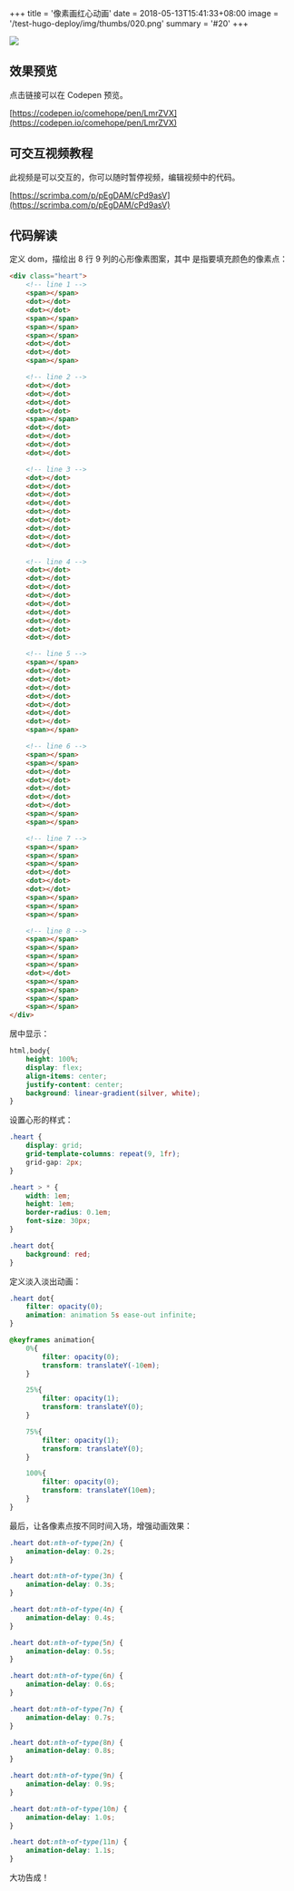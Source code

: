 +++
title = '像素画红心动画'
date = 2018-05-13T15:41:33+08:00
image = '/test-hugo-deploy/img/thumbs/020.png'
summary = '#20'
+++

![](./work.png)

## 效果预览

点击链接可以在 Codepen 预览。

[https://codepen.io/comehope/pen/LmrZVX](https://codepen.io/comehope/pen/LmrZVX)

## 可交互视频教程

此视频是可以交互的，你可以随时暂停视频，编辑视频中的代码。

[https://scrimba.com/p/pEgDAM/cPd9asV](https://scrimba.com/p/pEgDAM/cPd9asV)

## 代码解读

定义 dom，描绘出 8 行 9 列的心形像素图案，其中 <dot> 是指要填充颜色的像素点：
```html
<div class="heart">
	<!-- line 1 -->
	<span></span>
	<dot></dot>
	<dot></dot>
	<span></span>
	<span></span>
	<span></span>
	<dot></dot>
	<dot></dot>
	<span></span>

	<!-- line 2 -->
	<dot></dot>
	<dot></dot>
	<dot></dot>
	<dot></dot>
	<span></span>
	<dot></dot>
	<dot></dot>
	<dot></dot>
	<dot></dot>

	<!-- line 3 -->
	<dot></dot>
	<dot></dot>
	<dot></dot>
	<dot></dot>
	<dot></dot>
	<dot></dot>
	<dot></dot>
	<dot></dot>
	<dot></dot>

	<!-- line 4 -->
	<dot></dot>
	<dot></dot>
	<dot></dot>
	<dot></dot>
	<dot></dot>
	<dot></dot>
	<dot></dot>
	<dot></dot>
	<dot></dot>

	<!-- line 5 -->
	<span></span>
	<dot></dot>
	<dot></dot>
	<dot></dot>
	<dot></dot>
	<dot></dot>
	<dot></dot>
	<dot></dot>
	<span></span>

	<!-- line 6 -->
	<span></span>
	<span></span>
	<dot></dot>
	<dot></dot>
	<dot></dot>
	<dot></dot>
	<dot></dot>
	<span></span>
	<span></span>

	<!-- line 7 -->
	<span></span>
	<span></span>
	<span></span>
	<dot></dot>
	<dot></dot>
	<dot></dot>
	<span></span>
	<span></span>
	<span></span>

	<!-- line 8 -->
	<span></span>
	<span></span>
	<span></span>
	<span></span>
	<dot></dot>
	<span></span>
	<span></span>
	<span></span>
	<span></span>
</div>
```

居中显示：
```css
html,body{
	height: 100%;
	display: flex;
	align-items: center;
	justify-content: center;
	background: linear-gradient(silver, white);
}
```

设置心形的样式：
```css
.heart {
	display: grid;
	grid-template-columns: repeat(9, 1fr);
	grid-gap: 2px;
}

.heart > * {
	width: 1em;
	height: 1em;
	border-radius: 0.1em;
	font-size: 30px;
}

.heart dot{
	background: red;
}
```

定义淡入淡出动画：
```css
.heart dot{
	filter: opacity(0);
	animation: animation 5s ease-out infinite;
}

@keyframes animation{
	0%{
		filter: opacity(0);
		transform: translateY(-10em);
	}

	25%{
		filter: opacity(1);
		transform: translateY(0);
	}

	75%{
		filter: opacity(1);
		transform: translateY(0);
	}

	100%{
		filter: opacity(0);
		transform: translateY(10em);
	}
}
```

最后，让各像素点按不同时间入场，增强动画效果：
```css
.heart dot:nth-of-type(2n) {
	animation-delay: 0.2s;
}

.heart dot:nth-of-type(3n) {
	animation-delay: 0.3s;
}

.heart dot:nth-of-type(4n) {
	animation-delay: 0.4s;
}

.heart dot:nth-of-type(5n) {
	animation-delay: 0.5s;
}

.heart dot:nth-of-type(6n) {
	animation-delay: 0.6s;
}

.heart dot:nth-of-type(7n) {
	animation-delay: 0.7s;
}

.heart dot:nth-of-type(8n) {
	animation-delay: 0.8s;
}

.heart dot:nth-of-type(9n) {
	animation-delay: 0.9s;
}

.heart dot:nth-of-type(10n) {
	animation-delay: 1.0s;
}

.heart dot:nth-of-type(11n) {
	animation-delay: 1.1s;
}
```

大功告成！
